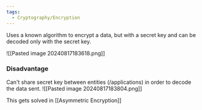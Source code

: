 ```yaml
---
tags:
  - Cryptography/Encryption
---
```


Uses a known algorithm to encrypt a data, but with a secret key and can be decoded only with the secret key.

![[Pasted image 20240817183618.png]]

### Disadvantage
Can't share secret key between entities (/applications) in order to decode the data sent.
![[Pasted image 20240817183804.png]]

This gets solved in [[Asymmetric Encryption]]